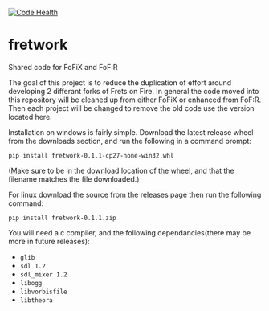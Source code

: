 [![Code Health](https://landscape.io/github/fofix/fretwork/master/landscape.svg?style=flat)](https://landscape.io/github/fofix/fretwork/master)
# fretwork
Shared code for FoFiX and FoF:R

The goal of this project is to reduce the duplication of effort around developing 2 differant forks of Frets on Fire. In general the code moved into this repository will be cleaned up from either FoFiX or enhanced from FoF:R. Then each project will be changed to remove the old code use the version located here.

Installation on windows is fairly simple. Download the latest release wheel from the downloads section, and run the following in a command prompt:

`pip install fretwork-0.1.1-cp27-none-win32.whl`

(Make sure to be in the download location of the wheel, and that the filename matches the file downloaded.)


For linux download the source from the releases page then run the following command:

`pip install fretwork-0.1.1.zip`

You will need a c compiler, and the following dependancies(there may be more in future releases):
* `glib`
* `sdl 1.2`
* `sdl_mixer 1.2`
* `libogg`
* `libvorbisfile`
* `libtheora`
